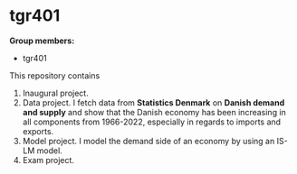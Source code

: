 # tgr401

**Group members:**
- tgr401


This repository contains  
1. Inaugural project. 
2. Data project. I fetch data from **Statistics Denmark** on **Danish demand and supply** and show that the Danish economy has been increasing in all components from 1966-2022, especially in regards to imports and exports.
3. Model project. I model the demand side of an economy by using an IS-LM model.
4. Exam project.